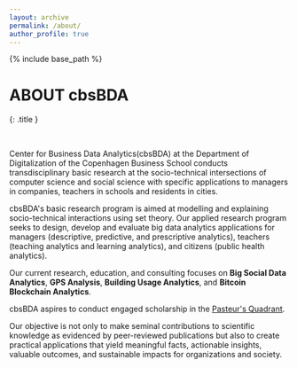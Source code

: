 ```yaml
---
layout: archive
permalink: /about/
author_profile: true
---
```



{% include base_path %}
# ABOUT cbsBDA
{: .title }


<!-- Section: about -->
<section id="about" class="home-section text-center">
  <div class="container">
    <div class="row">
      <div class="col-lg-2 col-lg-offset-5"> <br>
      </div>
    </div>
    <div class="row">
      <div class="col-xs-12 col-sm-12 col-md-12">
        <div class="wow bounceInUp" data-wow-delay="0.2s">
          <div class="team ">
            <div class="inner">
              <p>Center for Business Data Analytics(cbsBDA) at the Department of Digitalization of the Copenhagen Business School conducts transdisciplinary basic research at the socio-technical intersections of computer science and social science with specific applications to managers in companies, teachers in schools and residents in cities.</p>
              <p>cbsBDA's basic research program is aimed at modelling and explaining socio-technical interactions using set theory. Our applied research program seeks to design, develop and evaluate big data analytics applications for managers (descriptive, predictive, and prescriptive analytics), teachers (teaching analytics and learning analytics), and citizens (public health analytics).</p>
			  <p>Our current research, education, and consulting focuses on <b>Big Social Data Analytics</b>, <b>GPS Analysis</b>, <b>Building Usage Analytics</b>, and <b>Bitcoin Blockchain Analytics</b>.</p>
              <p>cbsBDA aspires to conduct engaged scholarship in the <a href="http://www.brookings.edu/research/books/1997/pasteur" alt="Pasteur's Quadrant." target="blank">Pasteur's Quadrant</a>.</p>
              <p>Our objective is not only to make seminal contributions to scientific knowledge as evidenced by peer-reviewed publications but also to create practical applications that yield meaningful facts, actionable insights, valuable outcomes, and sustainable impacts for organizations and society.</p>
            </div>
          </div>
        </div>
      </div>
    </div>
  </div>
</section>
<!-- /Section: about -->
